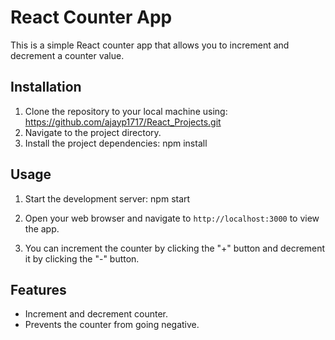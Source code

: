 # React Counter App

This is a simple React counter app that allows you to increment and decrement a counter value.

## Installation

1. Clone the repository to your local machine using: https://github.com/ajayp1717/React_Projects.git
2. Navigate to the project directory.
3. Install the project dependencies: npm install


## Usage

1. Start the development server: npm start
   
2. Open your web browser and navigate to `http://localhost:3000` to view the app.

3. You can increment the counter by clicking the "+" button and decrement it by clicking the "-" button.

## Features

- Increment and decrement counter.
- Prevents the counter from going negative.



   
